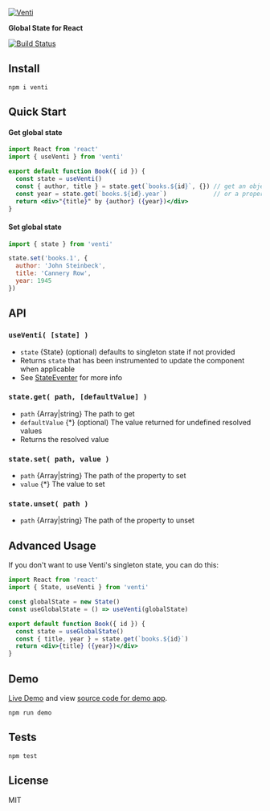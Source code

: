 [![Venti](https://raw.githubusercontent.com/will123195/venti/HEAD/venti.png)](https://github.com/will123195/venti)

**Global State for React**

[![Build Status](https://travis-ci.org/will123195/venti.svg?branch=master)](https://travis-ci.org/will123195/venti)

## Install

```
npm i venti
```

## Quick Start

#### Get global state

```jsx
import React from 'react'
import { useVenti } from 'venti'

export default function Book({ id }) {
  const state = useVenti()
  const { author, title } = state.get(`books.${id}`, {}) // get an object
  const year = state.get(`books.${id}.year`)             // or a property
  return <div>"{title}" by {author} ({year})</div>
}
```

#### Set global state

```js
import { state } from 'venti'

state.set('books.1', {
  author: 'John Steinbeck',
  title: 'Cannery Row',
  year: 1945
})
```

## API

### `useVenti( [state] )`
  - `state` {State} (optional) defaults to singleton state if not provided
  - Returns `state` that has been instrumented to update the component when applicable
  - See [StateEventer](https://github.com/will123195/state-eventer) for more info

### `state.get( path, [defaultValue] )`
  - `path` {Array|string} The path to get
  - `defaultValue` {*} (optional) The value returned for undefined resolved values
  - Returns the resolved value

### `state.set( path, value )`
  - `path` {Array|string} The path of the property to set
  - `value` {*} The value to set

### `state.unset( path )`
  - `path` {Array|string} The path of the property to unset

## Advanced Usage

If you don't want to use Venti's singleton state, you can do this:

```jsx
import React from 'react'
import { State, useVenti } from 'venti'

const globalState = new State()
const useGlobalState = () => useVenti(globalState)

export default function Book({ id }) {
  const state = useGlobalState()
  const { title, year } = state.get(`books.${id}`)
  return <div>{title} ({year})</div>
}
```

## Demo

[Live Demo](https://will123195.github.io/venti/demo/) and view [source code for demo app](https://github.com/will123195/venti/tree/master/demo/src).

```
npm run demo
```

## Tests

```
npm test
```

## License

MIT